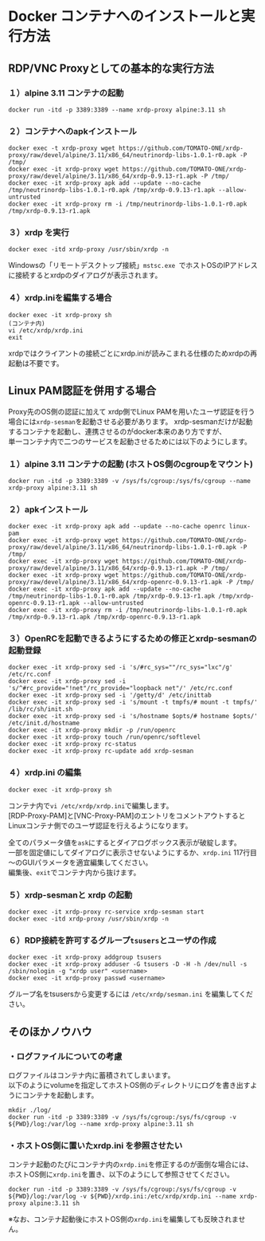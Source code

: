 # Docker コンテナへのインストールと実行方法

## RDP/VNC Proxyとしての基本的な実行方法 

### １）alpine 3.11 コンテナの起動
```
docker run -itd -p 3389:3389 --name xrdp-proxy alpine:3.11 sh
```
### ２）コンテナへのapkインストール
```
docker exec -t xrdp-proxy wget https://github.com/TOMATO-ONE/xrdp-proxy/raw/devel/alpine/3.11/x86_64/neutrinordp-libs-1.0.1-r0.apk -P /tmp/
docker exec -it xrdp-proxy wget https://github.com/TOMATO-ONE/xrdp-proxy/raw/devel/alpine/3.11/x86_64/xrdp-0.9.13-r1.apk -P /tmp/
docker exec -it xrdp-proxy apk add --update --no-cache /tmp/neutrinordp-libs-1.0.1-r0.apk /tmp/xrdp-0.9.13-r1.apk --allow-untrusted 
docker exec -it xrdp-proxy rm -i /tmp/neutrinordp-libs-1.0.1-r0.apk /tmp/xrdp-0.9.13-r1.apk
```
### ３）xrdp を実行
```
docker exec -itd xrdp-proxy /usr/sbin/xrdp -n
```
Windowsの「リモートデスクトップ接続」`mstsc.exe `でホストOSのIPアドレスに接続するとxrdpのダイアログが表示されます。  
  
### ４）xrdp.iniを編集する場合
```
docker exec -it xrdp-proxy sh
(コンテナ内)
vi /etc/xrdp/xrdp.ini
exit
```
xrdpではクライアントの接続ごとにxrdp.iniが読みこまれる仕様のためxrdpの再起動は不要です。  
  

## Linux PAM認証を併用する場合　　
Proxy先のOS側の認証に加えて xrdp側でLinux PAMを用いたユーザ認証を行う場合には`xrdp-sesman`を起動させる必要があります。 
xrdp-sesmanだけが起動するコンテナを起動し、連携させるのがdocker本来のあり方ですが、  
単一コンテナ内で二つのサービスを起動させるためには以下のようにします。  
  
### １）alpine 3.11 コンテナの起動 (ホストOS側のcgroupをマウント)
```
docker run -itd -p 3389:3389 -v /sys/fs/cgroup:/sys/fs/cgroup --name xrdp-proxy alpine:3.11 sh
```
### ２）apkインストール
```
docker exec -it xrdp-proxy apk add --update --no-cache openrc linux-pam
docker exec -it xrdp-proxy wget https://github.com/TOMATO-ONE/xrdp-proxy/raw/devel/alpine/3.11/x86_64/neutrinordp-libs-1.0.1-r0.apk -P /tmp/
docker exec -it xrdp-proxy wget https://github.com/TOMATO-ONE/xrdp-proxy/raw/devel/alpine/3.11/x86_64/xrdp-0.9.13-r1.apk -P /tmp/
docker exec -it xrdp-proxy wget https://github.com/TOMATO-ONE/xrdp-proxy/raw/devel/alpine/3.11/x86_64/xrdp-openrc-0.9.13-r1.apk -P /tmp/
docker exec -it xrdp-proxy apk add --update --no-cache /tmp/neutrinordp-libs-1.0.1-r0.apk /tmp/xrdp-0.9.13-r1.apk /tmp/xrdp-openrc-0.9.13-r1.apk --allow-untrusted 
docker exec -it xrdp-proxy rm -i /tmp/neutrinordp-libs-1.0.1-r0.apk /tmp/xrdp-0.9.13-r1.apk /tmp/xrdp-openrc-0.9.13-r1.apk
```
### ３）OpenRCを起動できるようにするための修正とxrdp-sesmanの起動登録
```
docker exec -it xrdp-proxy sed -i 's/#rc_sys=""/rc_sys="lxc"/g' /etc/rc.conf
docker exec -it xrdp-proxy sed -i 's/^#rc_provide="!net"/rc_provide="loopback net"/' /etc/rc.conf
docker exec -it xrdp-proxy sed -i '/getty/d' /etc/inittab
docker exec -it xrdp-proxy sed -i 's/mount -t tmpfs/# mount -t tmpfs/' /lib/rc/sh/init.sh
docker exec -it xrdp-proxy sed -i 's/hostname $opts/# hostname $opts/' /etc/init.d/hostname
docker exec -it xrdp-proxy mkdir -p /run/openrc
docker exec -it xrdp-proxy touch /run/openrc/softlevel
docker exec -it xrdp-proxy rc-status
docker exec -it xrdp-proxy rc-update add xrdp-sesman
```
### ４）xrdp.ini の編集  
```
docker exec -it xrdp-proxy sh
```
コンテナ内で`vi /etc/xrdp/xrdp.ini`で編集します。  
[RDP-Proxy-PAM]と[VNC-Proxy-PAM]のエントリをコメントアウトするとLinuxコンテナ側でのユーザ認証を行えるようになります。  
  
全てのパラメータ値を`ask`にするとダイアログボックス表示が破綻します。  
一部を固定値にしてダイアログに表示させないようにするか、`xrdp.ini` 117行目～のGUIパラメータを適宜編集してください。  
編集後、`exit`でコンテナ内から抜けます。

### ５）xrdp-sesmanと xrdp の起動
```
docker exec -it xrdp-proxy rc-service xrdp-sesman start
docker exec -itd xrdp-proxy /usr/sbin/xrdp -n
```
### ６）RDP接続を許可するグループ`tsusers`とユーザの作成
```
docker exec -it xrdp-proxy addgroup tsusers
docker exec -it xrdp-proxy adduser -G tsusers -D -H -h /dev/null -s /sbin/nologin -g "xrdp user" <username>
docker exec -it xrdp-proxy passwd <username>
```
グループ名をtsusersから変更するには `/etc/xrdp/sesman.ini` を編集してください。

## そのほかノウハウ
### ・ログファイルについての考慮
ログファイルはコンテナ内に蓄積されてしまいます。  
以下のようにvolumeを指定してホストOS側のディレクトリにログを書き出すようにコンテナを起動します。
```
mkdir ./log/
docker run -itd -p 3389:3389 -v /sys/fs/cgroup:/sys/fs/cgroup -v ${PWD}/log:/var/log --name xrdp-proxy alpine:3.11 sh
```

### ・ホストOS側に置いたxrdp.ini を参照させたい  
コンテナ起動のたびにコンテナ内の`xrdp.ini`を修正するのが面倒な場合には、ホストOS側に`xrdp.ini`を置き、以下のようにして参照させてください。
```
docker run -itd -p 3389:3389 -v /sys/fs/cgroup:/sys/fs/cgroup -v ${PWD}/log:/var/log -v ${PWD}/xrdp.ini:/etc/xrdp/xrdp.ini --name xrdp-proxy alpine:3.11 sh
```
※なお、コンテナ起動後にホストOS側の`xrdp.ini`を編集しても反映されません。
